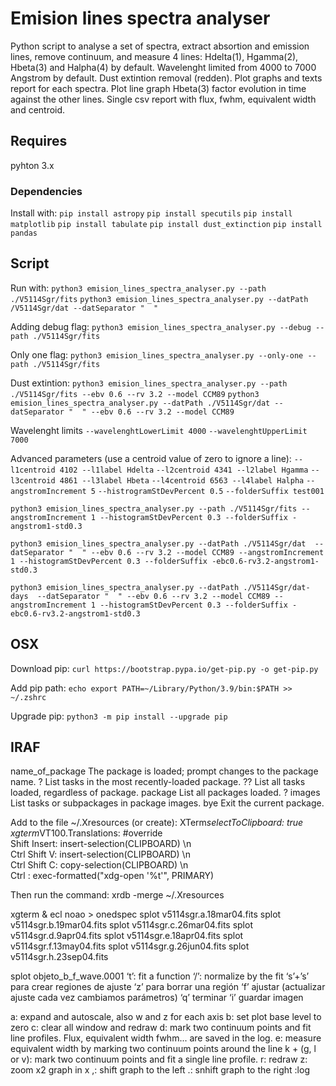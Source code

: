 # Emision lines spectra analyser
Python script to analyse a set of spectra, extract absortion and emission lines, remove continuum, and measure 4 lines: Hdelta(1), Hgamma(2), Hbeta(3) and Halpha(4) by default.
Wavelenght limited from 4000 to 7000 Angstrom by default.
Dust extintion removal (redden).
Plot graphs and texts report for each spectra.
Plot line graph Hbeta(3) factor evolution in time against the other lines. 
Single csv report with flux, fwhm, equivalent width and centroid.

## Requires
pyhton 3.x

### Dependencies
Install with:
`pip install astropy`
`pip install specutils`
`pip install matplotlib`
`pip install tabulate`
`pip install dust_extinction`
`pip install pandas`

## Script
Run with:
`python3 emision_lines_spectra_analyser.py --path ./V5114Sgr/fits`
`python3 emision_lines_spectra_analyser.py --datPath /V5114Sgr/dat --datSeparator "  "`

Adding debug flag:
`python3 emision_lines_spectra_analyser.py --debug --path ./V5114Sgr/fits`

Only one flag:
`python3 emision_lines_spectra_analyser.py --only-one --path ./V5114Sgr/fits`

Dust extintion:
`python3 emision_lines_spectra_analyser.py --path ./V5114Sgr/fits --ebv 0.6 --rv 3.2 --model CCM89`
`python3 emision_lines_spectra_analyser.py --datPath ./V5114Sgr/dat --datSeparator "  " --ebv 0.6 --rv 3.2 --model CCM89`

Wavelenght limits
`--wavelenghtLowerLimit 4000`
`--wavelenghtUpperLimit 7000`

Advanced parameters (use a centroid value of zero to ignore a line):
`--l1centroid 4102 --l1label Hdelta`
`--l2centroid 4341 --l2label Hgamma`
`--l3centroid 4861 --l3label Hbeta`
`--l4centroid 6563 --l4label Halpha`
`--angstromIncrement 5`
`--histrogramStDevPercent 0.5`
`--folderSuffix test001`

`python3 emision_lines_spectra_analyser.py --path ./V5114Sgr/fits --angstromIncrement 1 --histogramStDevPercent 0.3 --folderSuffix -angstrom1-std0.3`

`python3 emision_lines_spectra_analyser.py --datPath ./V5114Sgr/dat  --datSeparator "  " --ebv 0.6 --rv 3.2 --model CCM89 --angstromIncrement 1 --histogramStDevPercent 0.3 --folderSuffix -ebc0.6-rv3.2-angstrom1-std0.3`

`python3 emision_lines_spectra_analyser.py --datPath ./V5114Sgr/dat-days  --datSeparator "  " --ebv 0.6 --rv 3.2 --model CCM89 --angstromIncrement 1 --histogramStDevPercent 0.3 --folderSuffix -ebc0.6-rv3.2-angstrom1-std0.3`

## OSX
Download pip:
`curl https://bootstrap.pypa.io/get-pip.py -o get-pip.py`

Add pip path:
`echo export PATH=~/Library/Python/3.9/bin:$PATH >> ~/.zshrc`

Upgrade pip:
`python3 -m pip install --upgrade pip`


## IRAF
name_of_package	The package is loaded; prompt changes to the package name.
?	List tasks in the most recently-loaded package.
??	List all tasks loaded, regardless of package.
package	List all packages loaded.
? images	List tasks or subpackages in package images.
bye	Exit the current package.

Add to the file ~/.Xresources (or create):
XTerm*selectToClipboard: true
xgterm*VT100.Translations: #override \
      Shift <KeyPress> Insert: insert-selection(CLIPBOARD) \n\
      Ctrl Shift <Key>V:    insert-selection(CLIPBOARD) \n\
      Ctrl Shift <Key>C:    copy-selection(CLIPBOARD) \n\
      Ctrl <Btn1Up>: exec-formatted("xdg-open '%t'", PRIMARY)

Then run the command:
xrdb -merge ~/.Xresources

xgterm &
ecl
noao > onedspec
splot v5114sgr.a.18mar04.fits
splot v5114sgr.b.19mar04.fits
splot v5114sgr.c.26mar04.fits
splot v5114sgr.d.9apr04.fits
splot v5114sgr.e.18apr04.fits
splot v5114sgr.f.13may04.fits
splot v5114sgr.g.26jun04.fits
splot v5114sgr.h.23sep04.fits



splot objeto_b_f_wave.0001
‘t’: fit a function
‘/’: normalize by the fit
‘s’+’s’ para crear regiones de ajuste ‘z’ para borrar una región
‘f’ ajustar (actualizar ajuste cada vez
cambiamos parámetros) ‘q’ terminar
‘i’ guardar imagen

a: expand and autoscale, also w and z for each axis
b: set plot base level to zero
c: clear all window and redraw
d: mark two continuum points and fit line profiles. Flux, equivalent width fwhm... are saved in the log.
e: measure equivalent width by marking two continuum points around the line
k + (g, l or v): mark two continuum points and fit a single line profile.
r: redraw
z: zoom x2 graph in x
,: shift graph to the left
.: snhift graph to the right
:log
